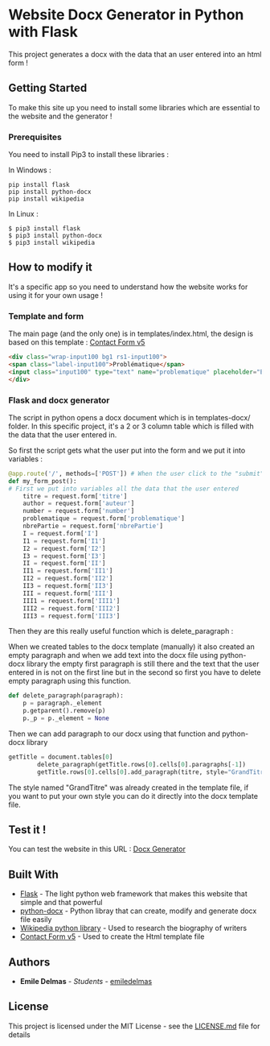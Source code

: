 # Website Docx Generator in Python with Flask

This project generates a docx with the data that an user entered into an html form !

## Getting Started

To make this site up you need to install some libraries which are essential to the website and the generator ! 

### Prerequisites

You need to install Pip3 to install these libraries : 

In Windows :
```
pip install flask
pip install python-docx
pip install wikipedia
```
In Linux :
```
$ pip3 install flask
$ pip3 install python-docx
$ pip3 install wikipedia
```

## How to modify it

It's a specific app so you need to understand how the website works for using it for your own usage !

### Template and form

The main page (and the only one) is in templates/index.html, the design is based on this template :
[Contact Form v5](https://github.com/lululinda/weapp/tree/master/Lista%20de%20asistencia/ContactFrom_v5%202)

```html
<div class="wrap-input100 bg1 rs1-input100">
<span class="label-input100">Problématique</span>
<input class="input100" type="text" name="problematique" placeholder="Entrer la problématique">
</div>
```

### Flask and docx generator

The script in python opens a docx document which is in templates-docx/ folder. 
In this specific project, it's a 2 or 3 column table which is filled with the data that the user entered in.

So first the script gets what the user put into the form and we put it into variables :

```python
@app.route('/', methods=['POST']) # When the user click to the "submit" button
def my_form_post():
# First we put into variables all the data that the user entered
    titre = request.form['titre']
    author = request.form['auteur']
    number = request.form['number']
    problematique = request.form['problematique']
    nbrePartie = request.form['nbrePartie']
    I = request.form['I']
    I1 = request.form['I1']
    I2 = request.form['I2']
    I3 = request.form['I3']
    II = request.form['II']
    II1 = request.form['II1']
    II2 = request.form['II2']
    II3 = request.form['II3']
    III = request.form['III']
    III1 = request.form['III1']
    III2 = request.form['III2']
    III3 = request.form['III3']
```

Then they are this really useful function which is delete_paragraph :

When we created tables to the docx template (manually) it also created an empty paragraph
and when we add text into the docx file using python-docx library the empty first paragraph is still there and
the text that the user entered in is not on the first line but in the second so first you have to delete empty paragraph
using this function.

```python
def delete_paragraph(paragraph):
    p = paragraph._element
    p.getparent().remove(p)
    p._p = p._element = None
```

Then we can add paragraph to our docx using that function and python-docx library

```python
getTitle = document.tables[0]
        delete_paragraph(getTitle.rows[0].cells[0].paragraphs[-1])
        getTitle.rows[0].cells[0].add_paragraph(titre, style="GrandTitre")
```
The style named "GrandTitre" was already created in the template file, if you want to put your own style you can do it
directly into the docx template file.

## Test it !

You can test the website in this URL : [Docx Generator](http://fichefr.tretis.fr/)

## Built With

* [Flask](http://flask.pocoo.org/) - The light python web framework that makes this website that simple and that powerful
* [python-docx](https://python-docx.readthedocs.io/en/latest/) - Python libray that can create, modify and generate docx file easily
* [Wikipedia python library](https://pypi.org/project/wikipedia/) - Used to research the biography of writers
* [Contact Form v5](https://github.com/lululinda/weapp/tree/master/Lista%20de%20asistencia/ContactFrom_v5%202) - Used to create the Html template file

## Authors

* **Emile Delmas** - *Students* - [emiledelmas](https://github.com/emiledelmas)

## License

This project is licensed under the MIT License - see the [LICENSE.md](LICENSE.md) file for details


